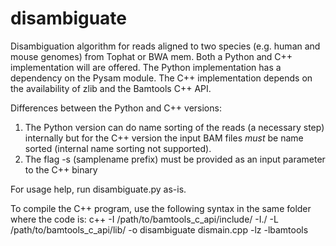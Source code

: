 disambiguate
============

Disambiguation algorithm for reads aligned to two species (e.g. human and mouse genomes) from 
Tophat or BWA mem. Both a Python and C++ implementation will are offered. The Python 
implementation has a dependency on the Pysam module. The C++ implementation depends on the 
availability of zlib and the Bamtools C++ API. 

Differences between the Python and C++ versions:
1. The Python version can do name sorting of the reads (a necessary step) internally
but for the C++ version the input BAM files _must_ be name sorted (internal name sorting not 
supported).
2. The flag -s (samplename prefix) must be provided as an input parameter to the C++ binary

For usage help, run disambiguate.py as-is.

To compile the C++ program, use the following syntax in the same folder where the code is:
c++ -I /path/to/bamtools_c_api/include/ -I./ -L /path/to/bamtools_c_api/lib/ -o disambiguate dismain.cpp -lz -lbamtools
